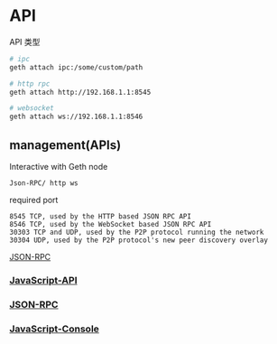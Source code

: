 # API

API 类型

``` sh
# ipc
geth attach ipc:/some/custom/path

# http rpc
geth attach http://192.168.1.1:8545

# websocket
geth attach ws://192.168.1.1:8546
```

## management(APIs)

Interactive with Geth node

    Json-RPC/ http ws

required port

    8545 TCP, used by the HTTP based JSON RPC API
    8546 TCP, used by the WebSocket based JSON RPC API
    30303 TCP and UDP, used by the P2P protocol running the network
    30304 UDP, used by the P2P protocol's new peer discovery overlay

[JSON-RPC](https://github.com/ethereum/wiki/wiki/JSON-RPC)

### [JavaScript-API](https://github.com/ethereum/wiki/wiki/JavaScript-API)

### [JSON-RPC](https://github.com/ethereum/wiki/wiki/JSON-RPC)

### [JavaScript-Console](https://github.com/ethereum/go-ethereum/wiki/JavaScript-Console)